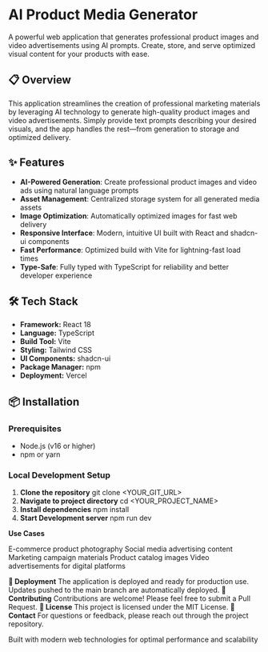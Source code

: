 # AI Product Media Generator

A powerful web application that generates professional product images and video advertisements using AI prompts. Create, store, and serve optimized visual content for your products with ease.

## 📋 Overview

This application streamlines the creation of professional marketing materials by leveraging AI technology to generate high-quality product images and video advertisements. Simply provide text prompts describing your desired visuals, and the app handles the rest—from generation to storage and optimized delivery.

## ✨ Features

- **AI-Powered Generation**: Create professional product images and video ads using natural language prompts
- **Asset Management**: Centralized storage system for all generated media assets
- **Image Optimization**: Automatically optimized images for fast web delivery
- **Responsive Interface**: Modern, intuitive UI built with React and shadcn-ui components
- **Fast Performance**: Optimized build with Vite for lightning-fast load times
- **Type-Safe**: Fully typed with TypeScript for reliability and better developer experience

## 🛠️ Tech Stack

- **Framework:** React 18
- **Language:** TypeScript
- **Build Tool:** Vite
- **Styling:** Tailwind CSS
- **UI Components:** shadcn-ui
- **Package Manager:** npm
- **Deployment:** Vercel

## 📦 Installation

### Prerequisites

- Node.js (v16 or higher)
- npm or yarn

### Local Development Setup

1. **Clone the repository**
   git clone <YOUR_GIT_URL>
2. **Navigate to project directory**
   cd <YOUR_PROJECT_NAME>
3. **Install dependencies**
   npm install
4. **Start Development server**
   npm run dev

**Use Cases**

E-commerce product photography
Social media advertising content
Marketing campaign materials
Product catalog images
Video advertisements for digital platforms

**🚀 Deployment**
The application is deployed and ready for production use. Updates pushed to the main branch are automatically deployed.
**🤝 Contributing**
Contributions are welcome! Please feel free to submit a Pull Request.
**📄 License**
This project is licensed under the MIT License.
**📧 Contact**
For questions or feedback, please reach out through the project repository.

Built with modern web technologies for optimal performance and scalability
